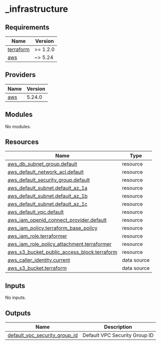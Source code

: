 # _infrastructure

<!-- BEGINNING OF PRE-COMMIT-TERRAFORM DOCS HOOK -->
## Requirements

| Name | Version |
|------|---------|
| <a name="requirement_terraform"></a> [terraform](#requirement\_terraform) | >= 1.2.0 |
| <a name="requirement_aws"></a> [aws](#requirement\_aws) | ~> 5.24 |

## Providers

| Name | Version |
|------|---------|
| <a name="provider_aws"></a> [aws](#provider\_aws) | 5.24.0 |

## Modules

No modules.

## Resources

| Name | Type |
|------|------|
| [aws_db_subnet_group.default](https://registry.terraform.io/providers/hashicorp/aws/latest/docs/resources/db_subnet_group) | resource |
| [aws_default_network_acl.default](https://registry.terraform.io/providers/hashicorp/aws/latest/docs/resources/default_network_acl) | resource |
| [aws_default_security_group.default](https://registry.terraform.io/providers/hashicorp/aws/latest/docs/resources/default_security_group) | resource |
| [aws_default_subnet.default_az_1a](https://registry.terraform.io/providers/hashicorp/aws/latest/docs/resources/default_subnet) | resource |
| [aws_default_subnet.default_az_1b](https://registry.terraform.io/providers/hashicorp/aws/latest/docs/resources/default_subnet) | resource |
| [aws_default_subnet.default_az_1c](https://registry.terraform.io/providers/hashicorp/aws/latest/docs/resources/default_subnet) | resource |
| [aws_default_vpc.default](https://registry.terraform.io/providers/hashicorp/aws/latest/docs/resources/default_vpc) | resource |
| [aws_iam_openid_connect_provider.default](https://registry.terraform.io/providers/hashicorp/aws/latest/docs/resources/iam_openid_connect_provider) | resource |
| [aws_iam_policy.terraform_base_policy](https://registry.terraform.io/providers/hashicorp/aws/latest/docs/resources/iam_policy) | resource |
| [aws_iam_role.terraformer](https://registry.terraform.io/providers/hashicorp/aws/latest/docs/resources/iam_role) | resource |
| [aws_iam_role_policy_attachment.terraformer](https://registry.terraform.io/providers/hashicorp/aws/latest/docs/resources/iam_role_policy_attachment) | resource |
| [aws_s3_bucket_public_access_block.terraform](https://registry.terraform.io/providers/hashicorp/aws/latest/docs/resources/s3_bucket_public_access_block) | resource |
| [aws_caller_identity.current](https://registry.terraform.io/providers/hashicorp/aws/latest/docs/data-sources/caller_identity) | data source |
| [aws_s3_bucket.terraform](https://registry.terraform.io/providers/hashicorp/aws/latest/docs/data-sources/s3_bucket) | data source |

## Inputs

No inputs.

## Outputs

| Name | Description |
|------|-------------|
| <a name="output_default_vpc_security_group_id"></a> [default\_vpc\_security\_group\_id](#output\_default\_vpc\_security\_group\_id) | Default VPC Security Group ID |
<!-- END OF PRE-COMMIT-TERRAFORM DOCS HOOK -->
